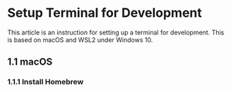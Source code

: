 # Setup Terminal for Development

This article is an instruction for setting up a terminal for development. This is based on macOS and WSL2 under Windows 10.

## 1.1 macOS

### 1.1.1 Install Homebrew
